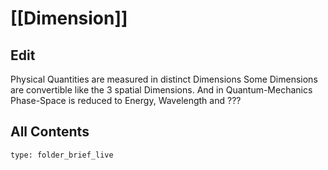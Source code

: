 # [[Dimension]] 

## Edit 

Physical Quantities are measured in distinct Dimensions 
Some Dimensions are convertible like the 3 spatial Dimensions. 
And in Quantum-Mechanics Phase-Space is reduced to Energy, Wavelength and ???

## All Contents 

```ccard
type: folder_brief_live
```

